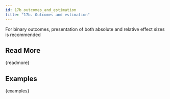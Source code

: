 ```yaml
---
id: 17b_outcomes_and_estimation
title: "17b. Outcomes and estimation"
---
```

For binary outcomes, presentation of both absolute and relative effect sizes is recommended

## Read More

{readmore}

## Examples

{examples}